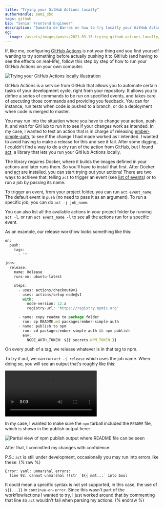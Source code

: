 ```yaml
---
title: "Trying your GitHub Actions locally"
authorHandle: sami_dbc
tags: github
bio: "Senior Frontend Engineer"
description: "Samanta de Barros on how to try locally your GitHub Actions"
og:
  image: /assets/images/posts/2021-03-15-trying-github-actions-locally/og-image.png
---
```


If, like me, configuring [GitHub Actions](https://docs.github.com/en/actions) is
not your thing and you find yourself wanting to try something before actually
pushing it to GitHub (and having to see the effects on real-life), follow this
step by step of how to run your GitHub Actions on your own computer.

<!--break-->

![Trying your GitHub Actions locally illustration](/assets/images/posts/2021-03-15-trying-github-actions-locally/illustration.svg#full)

GitHub Actions is a service from GitHub that allows you to automate certain
tasks of your development cycle, right from your repository. It allows you to
define a series of commands to be run on specified events, and takes care of
executing those commands and providing you feedback. You can for instance, run
tests when code is pushed to a branch, or do a deployment when code is merged to
master.

You may run into the situation where you have to change your action, push it,
and wait for GitHub to run it to see if your changes work as intended. In my
case, I wanted to test an action that is in charge of releasing
[ember-simple-auth](https://github.com/simplabs/ember-simple-auth), to see if
the change I had made worked as I intended. I wanted to avoid having to make a
release for this and see it fail. After some digging, I couldn't find a way to
do a dry run of the action from GitHub, but I found
[act](https://github.com/nektos/act), a library that lets you run your GitHub
Actions locally.

The library requires Docker, where it builds the images defined in your actions
and later runs them. So you'll have to install that first. After Docker and
[act]() are installed, you can start trying out your actions! There are two ways
to achieve that: telling `act` to trigger an event (see
[list of events](https://docs.github.com/en/developers/webhooks-and-events/webhook-events-and-payloads))
or to run a job by passing its name.

To trigger an event, from your project folder, you can run `act event_name`. The
default event is `push` (no need to pass it as an argument). To run a specific
job, you can do `act -j job_name`.

You can also list all the available actions in your project folder by running
`act -l`, or run `act event_name -l` to see all the actions run for a specific
event.

As an example, our release workflow looks something like this:

```jsx
on:
  push:
    tags:
      - '*'

jobs:
  release:
    name: Release
    runs-on: ubuntu-latest

    steps:
      - uses: actions/checkout@v1
      - uses: actions/setup-node@v1
        with:
          node-version: 12.x
          registry-url: 'https://registry.npmjs.org'

      - name: copy readme to package folder
        run: cp README.md packages/ember-simple-auth
      - name: publish to npm
        run: cd packages/ember-simple-auth && npm publish
        env:
          NODE_AUTH_TOKEN: ${{ secrets.NPM_TOKEN }}
```

On every push of a tag, we release whatever is in that tag to npm.

To try it out, we can run `act -j release` which uses the job name. When doing
so, you will see an output that's roughly like this:

![Example output of running act](/assets/images/posts/2021-03-15-trying-github-actions-locally/act-run.mp4#video)

In my case, I wanted to make sure the `npm` tarball included the `README` file,
which is shown in the publish output here:

![Partial view of npm publish output where README file can be seen](/assets/images/posts/2021-03-15-trying-github-actions-locally/readme-output.png#@800-1600)

After that, I committed my changes with confidence.

P.S.: `act` is still under development, occasionally you may run into errors
like these:
{% raw %}

```
Error: yaml: unmarshal errors:
  line 92: cannot unmarshal !!str `${{ mat...` into bool
```

It could mean a specific syntax is not yet supported, in this case, the use of
`${{...}}` in `continue-on-error`. Since this wasn't part of the
workflow/actions I wanted to try, I just worked around that by commenting that
line so `act` wouldn't fail when parsing my actions.
{% endraw %}
